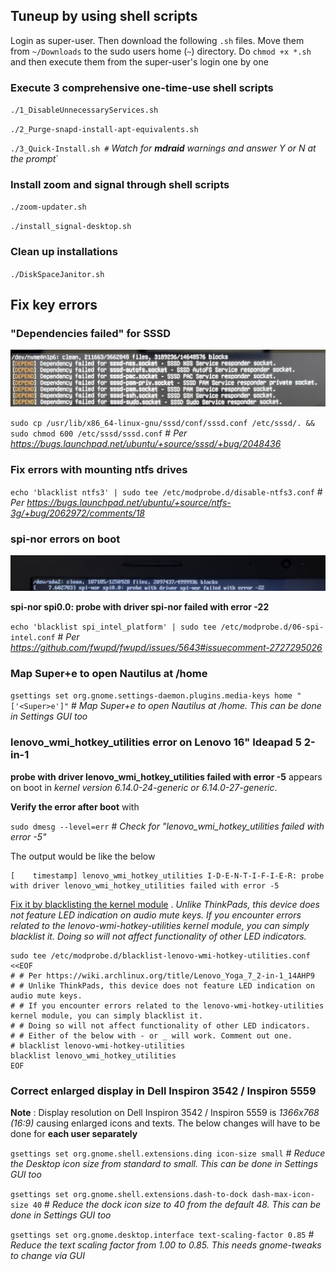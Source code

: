 ## Tuneup by using shell scripts

Login as super-user. Then download the following `.sh` files. Move them from `~/Downloads` to the sudo users home (`~`) directory. Do `chmod +x *.sh` and then execute them from the super-user's login one by one

### Execute 3 comprehensive one-time-use shell scripts

`./1_DisableUnnecessaryServices.sh`

`./2_Purge-snapd-install-apt-equivalents.sh`

`./3_Quick-Install.sh #` *Watch for **mdraid** warnings and answer Y or N at the prompt*`

### Install zoom and signal through shell scripts

`./zoom-updater.sh`

`./install_signal-desktop.sh`

### Clean up installations

`./DiskSpaceJanitor.sh`


## Fix key errors

### "Dependencies failed" for SSSD

![Alt text](sssd%20dependency%20failed.jpg "sssd dependency failed")

`sudo cp /usr/lib/x86_64-linux-gnu/sssd/conf/sssd.conf /etc/sssd/. && sudo chmod 600 /etc/sssd/sssd.conf` # *Per https://bugs.launchpad.net/ubuntu/+source/sssd/+bug/2048436*

### Fix errors with mounting ntfs drives

`echo 'blacklist ntfs3' | sudo tee /etc/modprobe.d/disable-ntfs3.conf` # *Per https://bugs.launchpad.net/ubuntu/+source/ntfs-3g/+bug/2062972/comments/18*

### spi-nor errors on boot

![Alt text](spi-nor%20failed.jpg "spi-nor failed")

**spi-nor spi0.0: probe with driver spi-nor failed with error -22**

`echo 'blacklist spi_intel_platform' | sudo tee /etc/modprobe.d/06-spi-intel.conf` # *Per https://github.com/fwupd/fwupd/issues/5643#issuecomment-2727295026*

### Map Super+e to open Nautilus at /home

`gsettings set org.gnome.settings-daemon.plugins.media-keys home "['<Super>e']"` # *Map Super+e to open Nautilus at /home. This can be done in Settings GUI too*

### lenovo_wmi_hotkey_utilities error on Lenovo 16" Ideapad 5 2-in-1

**probe with driver lenovo_wmi_hotkey_utilities failed with error -5** appears on boot in *kernel version 6.14.0-24-generic or 6.14.0-27-generic*. 

**Verify the error after boot** with

`sudo dmesg --level=err` # *Check for "lenovo_wmi_hotkey_utilities failed with error -5"*

The output would be like the below
```
[    timestamp] lenovo_wmi_hotkey_utilities I-D-E-N-T-I-F-I-E-R: probe with driver lenovo_wmi_hotkey_utilities failed with error -5
```

[Fix it by blacklisting the kernel module](https://wiki.archlinux.org/title/Lenovo_Yoga_7_2-in-1_14AHP9) . *Unlike ThinkPads, this device does not feature LED indication on audio mute keys. If you encounter errors related to the lenovo-wmi-hotkey-utilities kernel module, you can simply blacklist it. Doing so will not affect functionality of other LED indicators.*

```
sudo tee /etc/modprobe.d/blacklist-lenovo-wmi-hotkey-utilities.conf <<EOF
# # Per https://wiki.archlinux.org/title/Lenovo_Yoga_7_2-in-1_14AHP9
# # Unlike ThinkPads, this device does not feature LED indication on audio mute keys.
# # If you encounter errors related to the lenovo-wmi-hotkey-utilities kernel module, you can simply blacklist it.
# # Doing so will not affect functionality of other LED indicators.
# # Either of the below with - or _ will work. Comment out one.
# blacklist lenovo-wmi-hotkey-utilities
blacklist lenovo_wmi_hotkey_utilities
EOF
```

### Correct enlarged display in Dell Inspiron 3542 / Inspiron 5559

**Note** :  Display resolution on Dell Inspiron 3542 / Inspiron 5559 is *1366x768 (16:9)* causing enlarged icons and texts. The below changes will have to be done for **each user separately**

`gsettings set org.gnome.shell.extensions.ding icon-size small` # *Reduce the Desktop icon size from standard to small. This can be done in Settings GUI too*

`gsettings set org.gnome.shell.extensions.dash-to-dock dash-max-icon-size 40` # *Reduce the dock icon size to 40 from the default 48. This can be done in Settings GUI too*

`gsettings set org.gnome.desktop.interface text-scaling-factor 0.85` # *Reduce the text scaling factor from 1.00 to 0.85. This needs gnome-tweaks to change via GUI*

